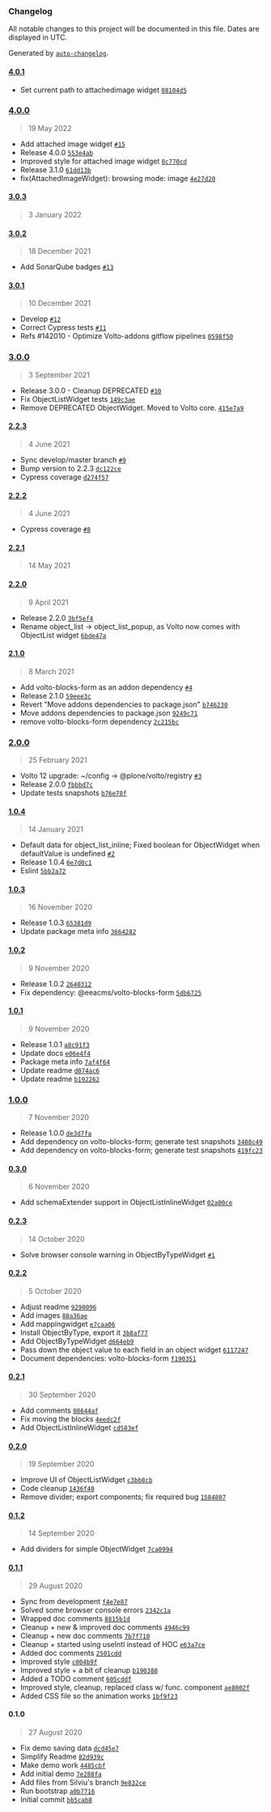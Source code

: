 ### Changelog

All notable changes to this project will be documented in this file. Dates are displayed in UTC.

Generated by [`auto-changelog`](https://github.com/CookPete/auto-changelog).

#### [4.0.1](https://github.com/eea/volto-object-widget/compare/4.0.0...4.0.1)

- Set current path to attachedimage widget [`08104d5`](https://github.com/eea/volto-object-widget/commit/08104d53c50c1a2f4fac0ecf68737d861a519347)

### [4.0.0](https://github.com/eea/volto-object-widget/compare/3.0.3...4.0.0)

> 19 May 2022

- Add attached image widget [`#15`](https://github.com/eea/volto-object-widget/pull/15)
- Release 4.0.0 [`553e4ab`](https://github.com/eea/volto-object-widget/commit/553e4ab8b5888a2af43dcaf8be6d955cc3949513)
- Improved style for attached image widget [`8c770cd`](https://github.com/eea/volto-object-widget/commit/8c770cdeb6af776208bd9a3936f33f5370d70fd7)
- Release 3.1.0 [`61dd13b`](https://github.com/eea/volto-object-widget/commit/61dd13b20b2e00305af00b762e3e4d734a03cf0d)
- fix(AttachedImageWidget): browsing mode: image [`4e27d20`](https://github.com/eea/volto-object-widget/commit/4e27d203492b4358b36d4010c37d3e9c7436ecba)

#### [3.0.3](https://github.com/eea/volto-object-widget/compare/3.0.2...3.0.3)

> 3 January 2022


#### [3.0.2](https://github.com/eea/volto-object-widget/compare/3.0.1...3.0.2)

> 18 December 2021

- Add SonarQube badges [`#13`](https://github.com/eea/volto-object-widget/pull/13)

#### [3.0.1](https://github.com/eea/volto-object-widget/compare/3.0.0...3.0.1)

> 10 December 2021

- Develop [`#12`](https://github.com/eea/volto-object-widget/pull/12)
- Correct Cypress tests [`#11`](https://github.com/eea/volto-object-widget/pull/11)
- Refs #142010 - Optimize Volto-addons gitflow pipelines [`0598f50`](https://github.com/eea/volto-object-widget/commit/0598f50fd11e720e3b78d039987d92580ad6c7d6)

### [3.0.0](https://github.com/eea/volto-object-widget/compare/2.2.3...3.0.0)

> 3 September 2021

- Release 3.0.0 - Cleanup DEPRECATED [`#10`](https://github.com/eea/volto-object-widget/pull/10)
- Fix ObjectListWidget tests [`149c3ae`](https://github.com/eea/volto-object-widget/commit/149c3aee0fe40c5a80d58cc8a12bd1b67a66366f)
- Remove DEPRECATED ObjectWidget. Moved to Volto core. [`415e7a9`](https://github.com/eea/volto-object-widget/commit/415e7a91652d7fc68e0c0dd6648f9bc5a50170f9)

#### [2.2.3](https://github.com/eea/volto-object-widget/compare/2.2.2...2.2.3)

> 4 June 2021

- Sync develop/master branch [`#9`](https://github.com/eea/volto-object-widget/pull/9)
- Bump version to 2.2.3 [`dc122ce`](https://github.com/eea/volto-object-widget/commit/dc122cedeb8d7add85e44cbc5153d78261a09aef)
- Cypress coverage [`d274f57`](https://github.com/eea/volto-object-widget/commit/d274f575bc425483bcf1bb84e1762bdf22462ec1)

#### [2.2.2](https://github.com/eea/volto-object-widget/compare/2.2.1...2.2.2)

> 4 June 2021

- Cypress coverage [`#8`](https://github.com/eea/volto-object-widget/pull/8)

#### [2.2.1](https://github.com/eea/volto-object-widget/compare/2.2.0...2.2.1)

> 14 May 2021


#### [2.2.0](https://github.com/eea/volto-object-widget/compare/2.1.0...2.2.0)

> 9 April 2021

- Release 2.2.0 [`3bf5ef4`](https://github.com/eea/volto-object-widget/commit/3bf5ef441cca6d6bb42be1eadad324877bdae339)
- Rename object_list -&gt; object_list_popup, as Volto now comes with ObjectList widget [`6bde47a`](https://github.com/eea/volto-object-widget/commit/6bde47affa864cb1d01601f4399fc1ce168e0c65)

#### [2.1.0](https://github.com/eea/volto-object-widget/compare/2.0.0...2.1.0)

> 8 March 2021

- Add volto-blocks-form as an addon dependency [`#4`](https://github.com/eea/volto-object-widget/pull/4)
- Release 2.1.0 [`59eee3c`](https://github.com/eea/volto-object-widget/commit/59eee3c2b65b0d5f911eca0f59169c2687df33f8)
- Revert "Move addons dependencies to package.json" [`b746230`](https://github.com/eea/volto-object-widget/commit/b7462300dd606a984700b304e924d8dbb42c4f64)
- Move addons dependencies to package.json [`9249c71`](https://github.com/eea/volto-object-widget/commit/9249c712aa9db813d62fab90cefe6170fbd8993e)
- remove volto-blocks-form dependency [`2c215bc`](https://github.com/eea/volto-object-widget/commit/2c215bc31a6ad8279825008b7098359843c9f497)

### [2.0.0](https://github.com/eea/volto-object-widget/compare/1.0.4...2.0.0)

> 25 February 2021

- Volto 12 upgrade: ~/config -&gt; @plone/volto/registry [`#3`](https://github.com/eea/volto-object-widget/pull/3)
- Release 2.0.0 [`fbbbd7c`](https://github.com/eea/volto-object-widget/commit/fbbbd7c33f096c24266b1bbb18ec42ef534f2ea7)
- Update tests snapshots [`b76e78f`](https://github.com/eea/volto-object-widget/commit/b76e78fd5d98a8f1c7b5032fd58380786abeafb0)

#### [1.0.4](https://github.com/eea/volto-object-widget/compare/1.0.3...1.0.4)

> 14 January 2021

- Default data for object_list_inline; Fixed boolean for ObjectWidget when defaultValue is undefined [`#2`](https://github.com/eea/volto-object-widget/pull/2)
- Release 1.0.4 [`6e7d0c1`](https://github.com/eea/volto-object-widget/commit/6e7d0c136247cebb451304cc1d63a860ea294db7)
- Eslint [`5bb2a72`](https://github.com/eea/volto-object-widget/commit/5bb2a729cf8ab1a749a07dc5a6fb630b33e4bc4e)

#### [1.0.3](https://github.com/eea/volto-object-widget/compare/1.0.2...1.0.3)

> 16 November 2020

- Release 1.0.3 [`65381d9`](https://github.com/eea/volto-object-widget/commit/65381d93145c3e71c15874194d0afaa94711917d)
- Update package meta info [`3664282`](https://github.com/eea/volto-object-widget/commit/3664282c14b3c89c23785428f556023e52f80cc9)

#### [1.0.2](https://github.com/eea/volto-object-widget/compare/1.0.1...1.0.2)

> 9 November 2020

- Release 1.0.2 [`2640312`](https://github.com/eea/volto-object-widget/commit/264031288324ad59d35434bdcf88cc114e7fe5a6)
- Fix dependency: @eeacms/volto-blocks-form [`5db6725`](https://github.com/eea/volto-object-widget/commit/5db672572794c7f092750877d30d2540f770f729)

#### [1.0.1](https://github.com/eea/volto-object-widget/compare/1.0.0...1.0.1)

> 9 November 2020

- Release 1.0.1 [`a8c91f3`](https://github.com/eea/volto-object-widget/commit/a8c91f3b211c80452b1f0d081dead26bf5fc9cdc)
- Update docs [`e06e4f4`](https://github.com/eea/volto-object-widget/commit/e06e4f48e05bc2f6f3286ac841ab93de080e5f7f)
- Package meta info [`7af4f64`](https://github.com/eea/volto-object-widget/commit/7af4f64a5a174dc63f01e84a9a9f548b53f0259d)
- Update readme [`d074ac6`](https://github.com/eea/volto-object-widget/commit/d074ac6c3b7b1cb3cea5cf33f884bcf4095ccfdf)
- Update readme [`b192262`](https://github.com/eea/volto-object-widget/commit/b19226202416391acc2613dd2892f5018df45b29)

### [1.0.0](https://github.com/eea/volto-object-widget/compare/0.3.0...1.0.0)

> 7 November 2020

- Release 1.0.0 [`de3d7fa`](https://github.com/eea/volto-object-widget/commit/de3d7faeb69a4ff085cc1b33f8564b659c71bb8a)
- Add dependency on volto-blocks-form; generate test snapshots [`3408c49`](https://github.com/eea/volto-object-widget/commit/3408c49f058a758f8a64ffe19061d80f5dd2b510)
- Add dependency on volto-blocks-form; generate test snapshots [`419fc23`](https://github.com/eea/volto-object-widget/commit/419fc23595c6afdfc29b93ca8b957d6537be73d9)

#### [0.3.0](https://github.com/eea/volto-object-widget/compare/0.2.3...0.3.0)

> 6 November 2020

- Add schemaExtender support in ObjectListInlineWidget [`02a00ce`](https://github.com/eea/volto-object-widget/commit/02a00ce3f289c1d775e54fe14abd1d801d636e05)

#### [0.2.3](https://github.com/eea/volto-object-widget/compare/0.2.2...0.2.3)

> 14 October 2020

- Solve browser console warning in ObjectByTypeWidget [`#1`](https://github.com/eea/volto-object-widget/pull/1)

#### [0.2.2](https://github.com/eea/volto-object-widget/compare/0.2.1...0.2.2)

> 5 October 2020

- Adjust readme [`9290096`](https://github.com/eea/volto-object-widget/commit/9290096884040feff4fc077a6ac32825a1003094)
- Add images [`88a36ae`](https://github.com/eea/volto-object-widget/commit/88a36ae116e2330af4b5be4f544c4fb011e83e21)
- Add mappingwidget [`e7caa06`](https://github.com/eea/volto-object-widget/commit/e7caa063f6f6fd8c9f630c57580bebc158add336)
- Install ObjectByType, export it [`3b8af77`](https://github.com/eea/volto-object-widget/commit/3b8af778f01b4de321b741edd424759ff7fcfe1a)
- Add ObjectByTypeWidget [`d664eb9`](https://github.com/eea/volto-object-widget/commit/d664eb91c921f15553f9c29d255d3f208d47b133)
- Pass down the object value to each field in an object widget [`6117247`](https://github.com/eea/volto-object-widget/commit/611724764f16de2e636f3e25caec6cb8020dda8c)
- Document dependencies: volto-blocks-form [`f190351`](https://github.com/eea/volto-object-widget/commit/f19035144efddda35ad75579b47e107d130d1d8d)

#### [0.2.1](https://github.com/eea/volto-object-widget/compare/0.2.0...0.2.1)

> 30 September 2020

- Add comments [`08644af`](https://github.com/eea/volto-object-widget/commit/08644af193e963de1b449db7500d8ee17bb4c853)
- Fix moving the blocks [`4eedc2f`](https://github.com/eea/volto-object-widget/commit/4eedc2f80db013ed72f76405fa36195059de880e)
- Add ObjectListInlineWidget [`cd583ef`](https://github.com/eea/volto-object-widget/commit/cd583efce2c64c1dc4249f5f3a6e526e28230bb2)

#### [0.2.0](https://github.com/eea/volto-object-widget/compare/0.1.2...0.2.0)

> 19 September 2020

- Improve UI of ObjectListWidget [`c3bb8cb`](https://github.com/eea/volto-object-widget/commit/c3bb8cb47a16fc4b9f6422eab5c8650386d40a8d)
- Code cleanup [`1436f40`](https://github.com/eea/volto-object-widget/commit/1436f40aaade7d5c0bbee0beb44dfe148c1fb44f)
- Remove divider; export components; fix required bug [`1584807`](https://github.com/eea/volto-object-widget/commit/1584807596ac67f40d3bf71dc10234770111255b)

#### [0.1.2](https://github.com/eea/volto-object-widget/compare/0.1.1...0.1.2)

> 14 September 2020

- Add dividers for simple ObjectWidget [`7ca0994`](https://github.com/eea/volto-object-widget/commit/7ca09944fce30cce8ee141e7bd5ef3ec7be708bb)

#### [0.1.1](https://github.com/eea/volto-object-widget/compare/0.1.0...0.1.1)

> 29 August 2020

- Sync from development [`f4e7e87`](https://github.com/eea/volto-object-widget/commit/f4e7e87ed97c024a97878228ee68982af428b4d3)
- Solved some browser console errors [`2342c1a`](https://github.com/eea/volto-object-widget/commit/2342c1a8bbae091cbfd400f980f3fc95fbad8474)
- Wrapped doc comments [`8815b1d`](https://github.com/eea/volto-object-widget/commit/8815b1dba60ee9010104a569747da5100b593c49)
- Cleanup + new & improved doc comments [`4946c99`](https://github.com/eea/volto-object-widget/commit/4946c999b5203fde77ec0e8bbe3208acb4f6b8e9)
- Cleanup + new doc comments [`7b7f710`](https://github.com/eea/volto-object-widget/commit/7b7f710532655165c9fad22e685c636135a442d3)
- Cleanup + started using useIntl instead of HOC [`e63a7ce`](https://github.com/eea/volto-object-widget/commit/e63a7cee971bbd0a16c5dad78fdb47c619830f03)
- Added doc comments [`2501cdd`](https://github.com/eea/volto-object-widget/commit/2501cddaa9fce15d3ecdea55a41cbd459925ec71)
- Improved style [`c004b9f`](https://github.com/eea/volto-object-widget/commit/c004b9f07382ebf9405368bb84b3db7bf02bcfb7)
- Improved style + a bit of cleanup [`b190388`](https://github.com/eea/volto-object-widget/commit/b1903884148f040f0b617110f9706f0a2cbd2e98)
- Added a TODO comment [`605cddf`](https://github.com/eea/volto-object-widget/commit/605cddf47bd103d6b7a4c584ddc2b808802f891f)
- Improved style, cleanup, replaced class w/ func. component [`ae8002f`](https://github.com/eea/volto-object-widget/commit/ae8002f752a1f54b49f40751a74f13520983c769)
- Added CSS file so the animation works [`1bf9f23`](https://github.com/eea/volto-object-widget/commit/1bf9f23db9bc2342105938e812fdb00fd7df92af)

#### 0.1.0

> 27 August 2020

- Fix demo saving data [`dcd45e7`](https://github.com/eea/volto-object-widget/commit/dcd45e7e2540878fe427edd27462b0ab9d9bba25)
- Simplify Readme [`82d939c`](https://github.com/eea/volto-object-widget/commit/82d939cca9abfaa27789fa8512f7b2dcd1436968)
- Make demo work [`4485cbf`](https://github.com/eea/volto-object-widget/commit/4485cbf137aab0559bf23e92b5b557339c277a1d)
- Add initial demo [`7e288fa`](https://github.com/eea/volto-object-widget/commit/7e288fa5dad1efb1b435b5a952908d66db01e7e2)
- Add files from Silviu's branch [`9e832ce`](https://github.com/eea/volto-object-widget/commit/9e832ced8b14e4fdd6ac58c3f458ef91959b5af1)
- Run bootstrap [`a0b7716`](https://github.com/eea/volto-object-widget/commit/a0b77168d785422d558a5647ccde7bafeace9a1b)
- Initial commit [`bb5cab8`](https://github.com/eea/volto-object-widget/commit/bb5cab89e9ab4ac7d474e138423287cf5a6cacb4)
